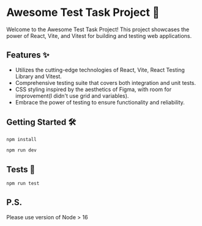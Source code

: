 # Awesome Test Task Project 🚀

Welcome to the Awesome Test Task Project! This project showcases the power of React, Vite, and Vitest for building and testing web applications. 

## Features ✨

- Utilizes the cutting-edge technologies of React, Vite, React Testing Library and Vitest.
- Comprehensive testing suite that covers both integration and unit tests.
- CSS styling inspired by the aesthetics of Figma, with room for improvement(I didn't use grid and variables).
- Embrace the power of testing to ensure functionality and reliability.

## Getting Started 🛠️

```bash
npm install

npm run dev
```

## Tests 🧪

```bash
npm run test
```

## P.S.

Please use version of Node > 16
